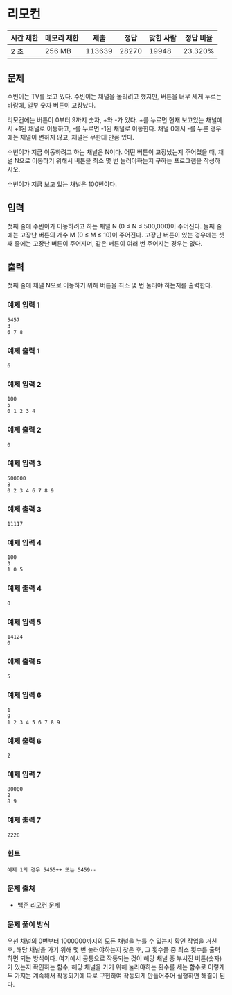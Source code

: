 # 리모컨
 
|시간 제한|	메모리 제한|	제출|	정답|	맞힌 사람|	정답 비율|
|---|--------|------|-------|--------|--------|
|2 초|	256 MB|	113639|	28270|	19948|	23.320%|

## 문제

수빈이는 TV를 보고 있다. 수빈이는 채널을 돌리려고 했지만, 버튼을 너무 세게 누르는 바람에, 일부 숫자 버튼이 고장났다.

리모컨에는 버튼이 0부터 9까지 숫자, +와 -가 있다. +를 누르면 현재 보고있는 채널에서 +1된 채널로 이동하고, -를 누르면 -1된 채널로 이동한다. 채널 0에서 -를 누른 경우에는 채널이 변하지 않고, 채널은 무한대 만큼 있다.

수빈이가 지금 이동하려고 하는 채널은 N이다. 어떤 버튼이 고장났는지 주어졌을 때, 채널 N으로 이동하기 위해서 버튼을 최소 몇 번 눌러야하는지 구하는 프로그램을 작성하시오.

수빈이가 지금 보고 있는 채널은 100번이다.

## 입력

첫째 줄에 수빈이가 이동하려고 하는 채널 N (0 ≤ N ≤ 500,000)이 주어진다. 둘째 줄에는 고장난 버튼의 개수 M (0 ≤ M ≤ 10)이 주어진다. 고장난 버튼이 있는 경우에는 셋째 줄에는 고장난 버튼이 주어지며, 같은 버튼이 여러 번 주어지는 경우는 없다.

## 출력

첫째 줄에 채널 N으로 이동하기 위해 버튼을 최소 몇 번 눌러야 하는지를 출력한다.

### 예제 입력 1 

```
5457
3
6 7 8
```

### 예제 출력 1 

```
6
```

### 예제 입력 2 

```
100
5
0 1 2 3 4
```

### 예제 출력 2 

```
0
```

### 예제 입력 3 

```
500000
8
0 2 3 4 6 7 8 9
```

### 예제 출력 3 

```
11117
```

### 예제 입력 4 

```
100
3
1 0 5
```

### 예제 출력 4 

```
0
```

### 예제 입력 5 

```
14124
0
```

### 예제 출력 5 

```
5
```

### 예제 입력 6 

```
1
9
1 2 3 4 5 6 7 8 9
```

### 예제 출력 6 

```
2
```

### 예제 입력 7 

```
80000
2
8 9
```

### 예제 출력 7 

```
2228
```

### 힌트

```
예제 1의 경우 5455++ 또는 5459--
```

### 문제 출처

- [백준 리모컨 문제](https://www.acmicpc.net/problem/1107)

### 문제 풀이 방식

우선 채널의 0번부터 1000000까지의 모든 채널을 누를 수 있는지 확인 작업을 거친 후, 해당 채널을 가기 위해 몇 번 눌러야하는지 찾은 후, 그 횟수들 중 최소 횟수를 출력하면 되는 방식이다.
여기에서 공통으로 작동되는 것이 해당 채널 중 부서진 버튼(숫자)가 있는지 확인하는 함수, 해당 채널을 가기 위해 눌러야하는 횟수를 세는 함수로 이렇게 두 가지는 계속해서 작동되기에 따로 구현하여 작동되게 만들어주어 실행하면 해결이 된다.
